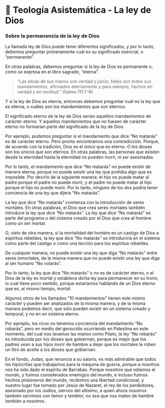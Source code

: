 # 📌 Teología Asistemática - La ley de Dios

### Sobre la permanencia de la ley de Dios

La llamada ley de Dios puede tener diferentes significados, y por lo tanto, debemos preguntar primeramente cuál es su significado esencial, o “permanente”.

En otras palabras, debemos preguntar si la ley de Dios es permanente o, como se expresa en el libro sagrado, “eterna”.

> “Las obras de sus manos son verdad y juicio; fieles son todos sus mandamientos, afirmados eternamente y para siempre, hechos en verdad y en rectitud.” (Salmo 111:7-8)
> 

Y si la ley de Dios es eterna, entonces debemos preguntar cuál es la ley que es eterna, o cuáles son los mandamientos que son eternos.

El significado eterno de la ley de Dios serían aquellos mandamientos de carácter eterno. Y aquellos mandamientos que no fuesen de carácter eterno no formarían parte del significado de la ley de Dios.

Por ejemplo, podemos preguntar si el mandamiento que dice “No matarás” es de carácter eterno. Pero pronto encontramos una contradicción. Porque, de acuerdo con la tradición, Dios es el único que es eterno. O los dioses son los únicos que son eternos. En otras palabras, las personas que existen desde la eternidad hasta la eternidad no pueden morir, ni ser asesinadas.

Por lo tanto, el mandamiento que dice “No matarás” no puede existir de manera eterna, porque no puede existir una ley que prohíba algo que es imposible. Por decirlo de la siguiente manera: el hijo no puede matar al padre porque el padre no puede morir, y el padre no puede matar al hijo porque el hijo no puede morir. Por lo tanto, ninguno de los dos podría tener conciencia de una ley que dijera “No matarás”.

La ley que dice “No matarás” comienza con la introducción de seres mortales. En otras palabras, el Dios que crea seres mortales también introduce la ley que dice “No matarás”. La ley que dice “No matarás” es parte del programa o del sistema creado por el Dios que crea al hombre como un ser mortal.

O, visto de otra manera, si la mortalidad del hombre es un castigo de Dios a espíritus rebeldes, la ley que dice “No matarás” se introduciría en el sistema como parte del castigo o como una lección para los espíritus rebeldes.

De cualquier manera, no puede existir una ley que diga “No matarás” entre seres inmortales, de la misma manera que no puede existir una ley que diga al ser humano “No volarás”.

Por lo tanto, la ley que dice “No matarás” o no es de carácter eterno, o el Dios de la ley es mortal y establece dicha ley para permanecer en su trono, lo cual tiene poco sentido, porque estaríamos hablando de un Dios eterno que es, al mismo tiempo, mortal.

Algunos otros de los llamados “10 mandamientos” tienen este mismo carácter y pueden ser analizados de la misma manera, y de la misma manera podemos decir, que sólo pueden existir en un sistema creado y temporal, y no en un sistema eterno.

Por ejemplo, los ricos no tenemos conciencia del mandamiento “No robarás”, pero en medio del genocidio ocurriendo en Palestina en este momento, del cual nos lavamos las manos como Pilato, la ley “No robarás” es introducida por los dioses que gobiernan, porque es mejor que los padres vean a sus hijos morir de hambre a dejar que los mortales le roben un litro de aceite a los dioses que gobiernan.

En el fondo, Judas, que renuncia a su salario, es más admirable que todos los hipócritas que trabajamos para la máquina de guerra, porque a nosotros nos ha sido dado el espíritu de Barrabás. Porque nosotros que odiamos el mundo, y fuimos considerados enemigos del mundo, e incluso fuimos hechos prisioneros del mundo, recibimos una libertad condicional, y nuestro lugar fue tomado por Jesús de Nazaret, el rey de los perdedores, asesinado por los Judíos, siervos del altísimo, a quien ahora nosotros también servimos con temor y temblor, no sea que nos maten de hambre también a nosotros.
